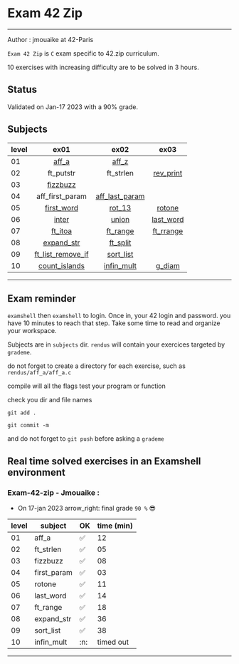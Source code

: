 # Exam 42 Zip
---
Author : jmouaike at 42-Paris

```Exam 42 Zip``` is ```C``` exam specific to 42.zip curriculum.

10 exercises with increasing difficulty are to be solved in 3 hours.

## Status

Validated on Jan-17 2023 with a 90% grade.

## Subjects

| level     |ex01|ex02|ex03|
| ------ | :--------------------:| :--------------------:| :--------------------:| 
|01|  [aff_a](./ex01/aff_a.txt) | [aff_z](./ex01/aff_z.txt) | |
|02| ft_putstr | ft_strlen | [rev_print](./ex02/rev_print.txt) | |
|03| [fizzbuzz](./ex03/fizzbuzz.txt) | | |
|04| aff_first_param | [aff_last_param](./ex04/aff_last_param.txt) | |
|05| [first_word](./ex05/first_word.txt) | [rot_13](./ex05/rot13.txt) | [rotone](./ex05/rotone.txt) |
|06| [inter](./ex06/union.txt) | [union](./ex06/union.txt) | [last_word](./ex06/last_word.txt) |
|07| [ft_itoa](./ex07/ft_itoa.txt) | [ft_range](./ex07/ft_range.txt) | [ft_rrange](./ex07/ft_rrange.txt) |
|08| [expand_str](./ex08/expand_str.txt) | [ft_split](./ex08/ft_split.txt) | |
|09| [ft_list_remove_if](./ex09/ft_list_remove_if/ft_list_remove_if.txt) | [sort_list](./ex09/sort_list/sort_list.txt)
|10| [count_islands](./ex10/count_island.txt) | [infin_mult](./ex10/infin_mult.txt) | [g_diam](./ex10/g_diam.txt)

---

## Exam reminder

```examshell``` then ```examshell``` to login.
Once in, your 42 login and password.
you have 10 minutes to reach that step.
Take some time to read and organize your workspace.

Subjects are in ```subjects``` dir.
```rendus``` will contain your exercices targeted by ```grademe```.

do not forget to create a directory for each exercise, such as
```rendus/aff_a/aff_a.c```

compile will all the flags
test your program or function

check you dir and file names

```git add .```

```git commit -m``` 

and do not forget to ```git push``` before asking a ```grademe```

## Real time solved exercises in an Examshell environment

### Exam-42-zip - Jmouaike :

- On 17-jan 2023 arrow_right: final grade ` 90 % ` :sunglasses:

| level     |subject|OK|time (min)|
| ------ | ---| ---| ---|
|01|  aff_a | ✅ |12|
|02| ft_strlen | ✅ |05|
|03| fizzbuzz | ✅ |08|
|04| first_param | ✅ |03|
|05| rotone | ✅ |11|
|06| last_word | ✅ |14|
|07| ft_range | ✅ |18|
|08| expand_str | ✅ |36|
|09| sort_list | ✅ |38|
|10| infin_mult |:n:|timed out|

---